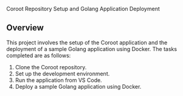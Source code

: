  Coroot Repository Setup and Golang Application Deployment

## Overview
This project involves the setup of the Coroot application and the deployment of a sample Golang application using Docker. The tasks completed are as follows:

1. Clone the Coroot repository.
2. Set up the development environment.
3. Run the application from VS Code.
4. Deploy a sample Golang application using Docker.
